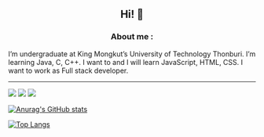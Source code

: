 ## <p align="center">Hi! 👋 </p>
### <p align="center">About me : </p>

I’m undergraduate at King Mongkut’s University of Technology Thonburi. I’m learning Java, C, C++. I want to and I will learn JavaScript, HTML, CSS. I want to work as Full stack developer.

---
![](https://img.shields.io/badge/Editor-VScode-informational?style=flat&logo=<LOGO_NAME>&logoColor=white&color=2bbc8a) ![](https://img.shields.io/badge/Editor-VSCode-informational?style=flat&logo=<LOGO_NAME>&logoColor=white&color=2bbc8a) ![](https://img.shields.io/badge/OS-Mac-informational?style=flat&logo=<LOGO_NAME>&logoColor=white&color=2bbc8a)

[![Anurag's GitHub stats](https://github-readme-stats-fork-rho.vercel.app/api?username=BlackBoxBanner&show_icons=true&theme=ayu-mirage)](https://github.com/BlackBoxBanner/BlackBoxBanner)

[![Top Langs](https://github-readme-stats-fork-rho.vercel.app/api/top-langs/?username=BlackBoxBanner&langs_count=10&theme=ayu-mirage)](https://github.com/BlackBoxBanner)
